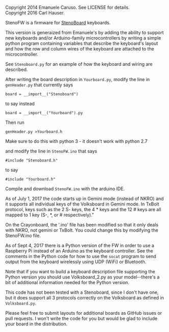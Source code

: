 Copyright 2014 Emanuele Caruso. See LICENSE for details.  
Copyright 2016 Carl Hauser. 

StenoFW is a firmware for [StenoBoard](http://stenoboard.com) keyboards.

This version is generaized from Emanuele's by adding the ability to
support new keyboards and/or Arduino-family microcontrollers by writing
a simple python program containing variables that describe the keyboard's
layout and how the row and column wires of the keyboard are attached to the
microcontroller.

See `Stenoboard.py` for an example of how the keyboard and wiring are
described.

After writing the board description in `Yourboard.py`,
modify the line in `genHeader.py` that currently says
```
board = __import__("Stenoboard")
```
to say instead
```
board = __import__("Yourboard").py
```
Then run
```
genHeader.py >Yourboard.h
```
Make sure to do this with python 3 - it doesn't work with python 2.7

and modify the line in `StenoFW.ino` that says
```
#include "Stenoboard.h"
```
to say
```
#include "Yourboard.h"
```

Compile and download `StenoFW.ino` with the arduino IDE.

As of July 1, 2017 the code starts up in Gemini mode (instead of NKRO)
and it supports all individual keys of the Volksboard in Gemini mode.
In TxBolt protocol, keys such as the 2 S- keys, the 4 * keys and the
12 # keys are all mapped to 1 key (S-, *, or # respectively)."

On the Crayonboard, the '.ino' file has been modified so that it
only deals with NKRO, not gemini or TxBolt. You could change this 
by modifying the StenoFW.ino file.

As of Sept 4, 2017 there is a Python version of the FW in order to use
a Raspberry Pi instead of an Arduino as the keyboard controller. See the
comments in the Python code for how to use the `socat` program to send
output from the keyboard wirelessly using UDP (WiFi) or Bluetooth.

Note that if you want to build a keyboard description file supporting the Python
version you should use Volksboard_2.py as your model--there's a bit of additional
information needed for the Python version.

This code has not been tested with a Stenoboard, since I don't have one,
but it does support all 3 protocols correctly on the Volksboard as defined
in `Volksboard.py`.

Please feel free to submit layouts for additional boards as GitHub issues
or pull requests. I won't write the code for you but would be glad to include
your board in the distribution.

